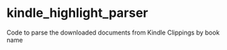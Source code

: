 # kindle_highlight_parser
Code to parse the downloaded documents from Kindle Clippings by book name
